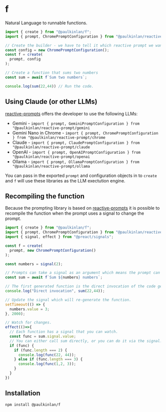 # f

Natural Language to runnable functions.

```JavaScript
import { create } from "@paulkinlan/f";
import { prompt, ChromePromptConfiguration } from "@paulkinlan/reactive-prompt/chrome"

// Create the builder - we have to tell it which reactive prompt we want to use.
const config = new ChromePromptConfiguration();
const f = create(
  prompt, config
);

// Create a function that sums two numbers
const sum = await f`Sum two numbers`;

console.log(sum(22,44)) // Run the code.
```

## Using Claude (or other LLMs)

[reactive-prompts](https://github.com/paulkinlan/reactive-prompts) offers the developer to use the following LLMs:

- Gemini - `import { prompt, GeminiPromptConfiguration } from "@paulkinlan/reactive-prompt/gemini`
- Gemini Nano in Chrome - `import { prompt, ChromePromptConfiguration } from "@paulkinlan/reactive-prompt/chrome`
- Claude - `import { prompt, ClaudePromptConfiguration } from "@paulkinlan/reactive-prompt/claude`
- OpenAI - `import { prompt, OpenAIPromptConfiguration } from "@paulkinlan/reactive-prompt/openai`
- Ollama - `import { prompt, OllamaPromptConfiguration } from "@paulkinlan/reactive-prompt/ollama`

You can pass in the exported `prompt` and configuration objects in to `create` and `f` will use these libraries as the LLM exectution engine.

## Recompiling the function

Because the prompting library is based on [reactive-prompts](https://github.com/paulkinlan/reactive-prompts) it is possible to recompile the function when the prompt uses a signal to change the prompt.

```JavaScript
import { create } from "@paulkinlan/f";
import { prompt, ChromePromptConfiguration } from "@paulkinlan/reactive-prompt/chrome";
import { signal, effect } from "@preact/signals";

const f = create(
  prompt, new ChromePromptConfiguration()
);

const numbers = signal(2);

// Prompts can take a signal as an argument which means the prompt can re-run.
const sum = await f`Sum ${numbers} numbers`;

// The first generated function is the direct invocation of the code generated by the prompt. While it can update, you won't know if it did.
console.log("Direct invocation", sum(22,44));

// Update the signal which will re-generate the function.
setTimeout(() => {
  numbers.value = 3;
}, 2000);

// Watch for changes.
effect(()=>{
  // Each function has a signal that you can watch.
  const func = sum.signal.value;
  // You can either call sum directly, or you can do it via the signal.
  if (func) {
    if (func.length === 2) {
      console.log(func(22, 44));
    } else if (func.length === 3) {
      console.log(func(1,2, 3));
    }
  }
})
```

## Installation

```bash
npm install @paulkinlan/f
```
